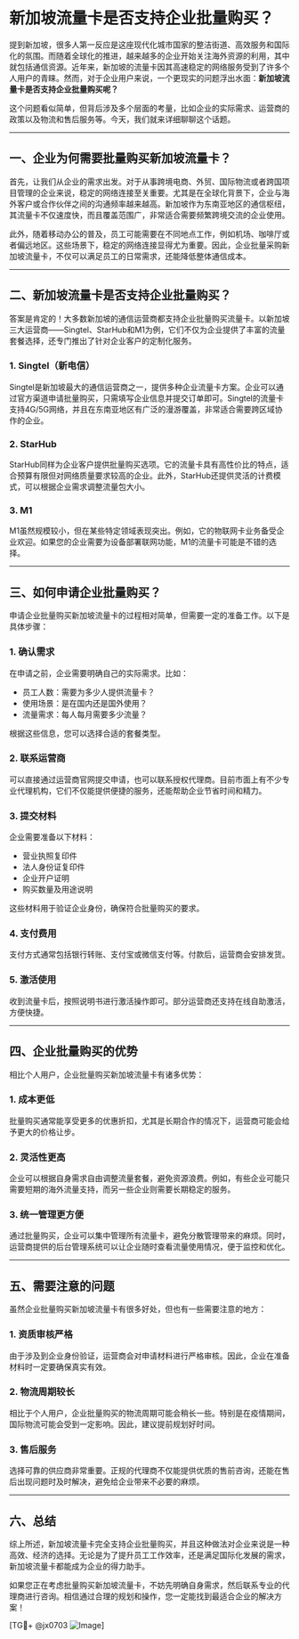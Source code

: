 # 新加坡流量卡是否支持企业批量购买？

提到新加坡，很多人第一反应是这座现代化城市国家的整洁街道、高效服务和国际化的氛围。而随着全球化的推进，越来越多的企业开始关注海外资源的利用，其中就包括通信资源。近年来，新加坡的流量卡因其高速稳定的网络服务受到了许多个人用户的青睐。然而，对于企业用户来说，一个更现实的问题浮出水面：**新加坡流量卡是否支持企业批量购买呢？**

这个问题看似简单，但背后涉及多个层面的考量，比如企业的实际需求、运营商的政策以及物流和售后服务等。今天，我们就来详细聊聊这个话题。

---

## 一、企业为何需要批量购买新加坡流量卡？

首先，让我们从企业的需求出发。对于从事跨境电商、外贸、国际物流或者跨国项目管理的企业来说，稳定的网络连接至关重要。尤其是在全球化背景下，企业与海外客户或合作伙伴之间的沟通频率越来越高。新加坡作为东南亚地区的通信枢纽，其流量卡不仅速度快，而且覆盖范围广，非常适合需要频繁跨境交流的企业使用。

此外，随着移动办公的普及，员工可能需要在不同地点工作，例如机场、咖啡厅或者偏远地区。这些场景下，稳定的网络连接显得尤为重要。因此，企业批量采购新加坡流量卡，不仅可以满足员工的日常需求，还能降低整体通信成本。

---

## 二、新加坡流量卡是否支持企业批量购买？

答案是肯定的！大多数新加坡的通信运营商都支持企业批量购买流量卡。以新加坡三大运营商——Singtel、StarHub和M1为例，它们不仅为企业提供了丰富的流量套餐选择，还专门推出了针对企业客户的定制化服务。

### 1. **Singtel（新电信）**
Singtel是新加坡最大的通信运营商之一，提供多种企业流量卡方案。企业可以通过官方渠道申请批量购买，只需填写企业信息并提交订单即可。Singtel的流量卡支持4G/5G网络，并且在东南亚地区有广泛的漫游覆盖，非常适合需要跨区域协作的企业。

### 2. **StarHub**
StarHub同样为企业客户提供批量购买选项。它的流量卡具有高性价比的特点，适合预算有限但对网络质量要求较高的企业。此外，StarHub还提供灵活的计费模式，可以根据企业需求调整流量包大小。

### 3. **M1**
M1虽然规模较小，但在某些特定领域表现突出。例如，它的物联网卡业务备受企业欢迎。如果您的企业需要为设备部署联网功能，M1的流量卡可能是不错的选择。

---

## 三、如何申请企业批量购买？

申请企业批量购买新加坡流量卡的过程相对简单，但需要一定的准备工作。以下是具体步骤：

### 1. **确认需求**
在申请之前，企业需要明确自己的实际需求。比如：
- 员工人数：需要为多少人提供流量卡？
- 使用场景：是在国内还是国外使用？
- 流量需求：每人每月需要多少流量？

根据这些信息，您可以选择合适的套餐类型。

### 2. **联系运营商**
可以直接通过运营商官网提交申请，也可以联系授权代理商。目前市面上有不少专业代理机构，它们不仅能提供便捷的服务，还能帮助企业节省时间和精力。

### 3. **提交材料**
企业需要准备以下材料：
- 营业执照复印件
- 法人身份证复印件
- 企业开户证明
- 购买数量及用途说明

这些材料用于验证企业身份，确保符合批量购买的要求。

### 4. **支付费用**
支付方式通常包括银行转账、支付宝或微信支付等。付款后，运营商会安排发货。

### 5. **激活使用**
收到流量卡后，按照说明书进行激活操作即可。部分运营商还支持在线自助激活，方便快捷。

---

## 四、企业批量购买的优势

相比个人用户，企业批量购买新加坡流量卡有诸多优势：

### 1. **成本更低**
批量购买通常能享受更多的优惠折扣，尤其是长期合作的情况下，运营商可能会给予更大的价格让步。

### 2. **灵活性更高**
企业可以根据自身需求自由调整流量套餐，避免资源浪费。例如，有些企业可能只需要短期的海外流量支持，而另一些企业则需要长期稳定的服务。

### 3. **统一管理更方便**
通过批量购买，企业可以集中管理所有流量卡，避免分散管理带来的麻烦。同时，运营商提供的后台管理系统可以让企业随时查看流量使用情况，便于监控和优化。

---

## 五、需要注意的问题

虽然企业批量购买新加坡流量卡有很多好处，但也有一些需要注意的地方：

### 1. **资质审核严格**
由于涉及到企业身份验证，运营商会对申请材料进行严格审核。因此，企业在准备材料时一定要确保真实有效。

### 2. **物流周期较长**
相比于个人用户，企业批量购买的物流周期可能会稍长一些。特别是在疫情期间，国际物流可能会受到一定影响。因此，建议提前规划好时间。

### 3. **售后服务**
选择可靠的供应商非常重要。正规的代理商不仅能提供优质的售前咨询，还能在售后出现问题时及时解决，避免给企业带来不必要的麻烦。

---

## 六、总结

综上所述，新加坡流量卡完全支持企业批量购买，并且这种做法对企业来说是一种高效、经济的选择。无论是为了提升员工工作效率，还是满足国际化发展的需求，新加坡流量卡都能成为企业的得力助手。

如果您正在考虑批量购买新加坡流量卡，不妨先明确自身需求，然后联系专业的代理商进行咨询。相信通过合理的规划和操作，您一定能找到最适合企业的解决方案！

[TG💪+ @jx0703 ![Image](https://github.com/user-attachments/assets/dbca1d08-cadb-493c-b0ec-ad6f7a83f270)]
